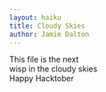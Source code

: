 ```yaml
---
layout: haiku
title: Cloudy Skies
author: Jamie Dalton
---
```


This file is the next </br>
wisp in the cloudy skies </br>
Happy Hacktober </br>
